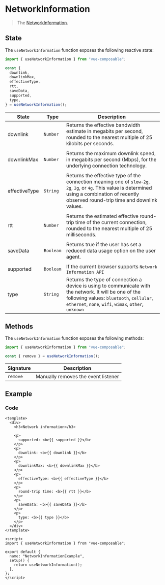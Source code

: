 # NetworkInformation

> The [NetworkInformation](https://developer.mozilla.org/en-US/docs/Web/API/NetworkInformation).

## State

The `useNetworkInformation` function exposes the following reactive state:

```js
import { useNetworkInformation } from "vue-composable";

const {
  downlink,
  downlinkMax,
  effectiveType,
  rtt,
  saveData,
  supported,
  type,
} = useNetworkInformation();
```

| State         | Type      | Description                                                                                                                                                                                                |
| ------------- | --------- | ---------------------------------------------------------------------------------------------------------------------------------------------------------------------------------------------------------- |
| downlink      | `Number`  | Returns the effective bandwidth estimate in megabits per second, rounded to the nearest multiple of 25 kilobits per seconds.                                                                               |
|               |
| downlinkMax   | `Number`  | Returns the maximum downlink speed, in megabits per second (Mbps), for the underlying connection technology.                                                                                               |
|               |
| effectiveType | `String`  | Returns the effective type of the connection meaning one of `slow-2g`, `2g`, `3g`, or `4g`. This value is determined using a combination of recently observed round-trip time and downlink values.         |
|               |
| rtt           | `Number`  | Returns the estimated effective round-trip time of the current connection, rounded to the nearest multiple of 25 milliseconds.                                                                             |
|               |
| saveData      | `Boolean` | Returns true if the user has set a reduced data usage option on the user agent.                                                                                                                            |
|               |
| supported     | `Boolean` | If the current browser supports `Network Information API`                                                                                                                                                  |
| type          | `String`  | Returns the type of connection a device is using to communicate with the network. It will be one of the following values: `bluetooth`, `cellular`, `ethernet`, `none`, `wifi`, `wimax`, `other`, `unknown` |

## Methods

The `useNetworkInformation` function exposes the following methods:

```js
import { useNetworkInformation } from "vue-composable";

const { remove } = useNetworkInformation();
```

| Signature | Description                         |
| --------- | ----------------------------------- |
| `remove`  | Manually removes the event listener |

## Example

<network-information-example/>

### Code

```vue
<template>
  <div>
    <h3>Network information</h3>

    <p>
      supported: <b>{{ supported }}</b>
    </p>
    <p>
      downlink: <b>{{ downlink }}</b>
    </p>
    <p>
      downlinkMax: <b>{{ downlinkMax }}</b>
    </p>
    <p>
      effectiveType: <b>{{ effectiveType }}</b>
    </p>
    <p>
      round-trip time: <b>{{ rtt }}</b>
    </p>
    <p>
      saveData: <b>{{ saveData }}</b>
    </p>
    <p>
      type: <b>{{ type }}</b>
    </p>
  </div>
</template>

<script>
import { useNetworkInformation } from "vue-composable";

export default {
  name: "NetworkInformationExample",
  setup() {
    return useNetworkInformation();
  },
};
</script>
```
